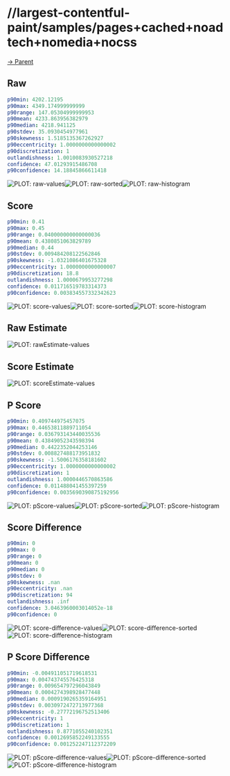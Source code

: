 
# //largest-contentful-paint/samples/pages+cached+noadtech+nomedia+nocss

[→ Parent](../..)


## Raw


```yaml
p90min: 4202.12195
p90max: 4349.174999999999
p90range: 147.05304999999953
p90mean: 4233.863956382979
p90median: 4218.941125
p90stdev: 35.0930454977961
p90skewness: 1.5185135367262927
p90eccentricity: 1.0000000000000002
p90discretization: 1
outlandishness: 1.0010083930527218
confidence: 47.01293915486708
p90confidence: 14.18845866611418

```

![PLOT: raw-values](./raw/values.svg)![PLOT: raw-sorted](./raw/sorted.svg)![PLOT: raw-histogram](./raw/histogram.svg)
## Score


```yaml
p90min: 0.41
p90max: 0.45
p90range: 0.040000000000000036
p90mean: 0.4380851063829789
p90median: 0.44
p90stdev: 0.009484208122562846
p90skewness: -1.0321086401675328
p90eccentricity: 1.0000000000000007
p90discretization: 18.8
outlandishness: 1.0000679953277298
confidence: 0.011716519783314373
p90confidence: 0.003834557332342623

```

![PLOT: score-values](./score/values.svg)![PLOT: score-sorted](./score/sorted.svg)![PLOT: score-histogram](./score/histogram.svg)
## Raw Estimate

![PLOT: rawEstimate-values](./rawEstimate/values.svg)
## Score Estimate

![PLOT: scoreEstimate-values](./scoreEstimate/values.svg)
## P Score


```yaml
p90min: 0.409744975457075
p90max: 0.44653811889711054
p90range: 0.036793143440035536
p90mean: 0.43849052343598394
p90median: 0.4422352044253146
p90stdev: 0.008827488173951832
p90skewness: -1.5006176358181602
p90eccentricity: 1.0000000000000002
p90discretization: 1
outlandishness: 1.0000446570863586
confidence: 0.011488041455397259
p90confidence: 0.0035690390875192956

```

![PLOT: pScore-values](./pScore/values.svg)![PLOT: pScore-sorted](./pScore/sorted.svg)![PLOT: pScore-histogram](./pScore/histogram.svg)
## Score Difference


```yaml
p90min: 0
p90max: 0
p90range: 0
p90mean: 0
p90median: 0
p90stdev: 0
p90skewness: .nan
p90eccentricity: .nan
p90discretization: 94
outlandishness: .inf
confidence: 3.0463960003014052e-18
p90confidence: 0

```

![PLOT: score-difference-values](./score-difference/values.svg)![PLOT: score-difference-sorted](./score-difference/sorted.svg)![PLOT: score-difference-histogram](./score-difference/histogram.svg)
## P Score Difference


```yaml
p90min: -0.004911051719618531
p90max: 0.004743745576425318
p90range: 0.009654797296043849
p90mean: 0.0004274398928477448
p90median: 0.0009190265359164951
p90stdev: 0.0030972472713977368
p90skewness: -0.27772196752513406
p90eccentricity: 1
p90discretization: 1
outlandishness: 0.8771055240102351
confidence: 0.0012695852249133555
p90confidence: 0.001252247112372209

```

![PLOT: pScore-difference-values](./pScore-difference/values.svg)![PLOT: pScore-difference-sorted](./pScore-difference/sorted.svg)![PLOT: pScore-difference-histogram](./pScore-difference/histogram.svg)